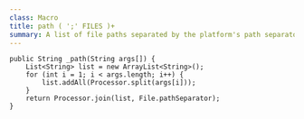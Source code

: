 ```yaml
---
class: Macro
title: path ( ';' FILES )+
summary: A list of file paths separated by the platform's path separator.
---
```



	public String _path(String args[]) {
		List<String> list = new ArrayList<String>();
		for (int i = 1; i < args.length; i++) {
			list.addAll(Processor.split(args[i]));
		}
		return Processor.join(list, File.pathSeparator);
	}

